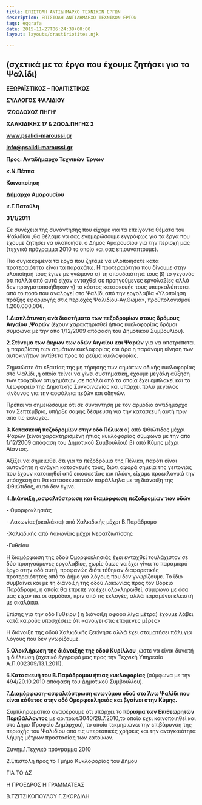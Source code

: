 ```yaml
---
title: ΕΠΙΣΤΟΛΗ ΑΝΤΙΔΗΜΑΡΧΟ ΤΕΧΝΙΚΩΝ ΕΡΓΩΝ
description: ΕΠΙΣΤΟΛΗ ΑΝΤΙΔΗΜΑΡΧΟ ΤΕΧΝΙΚΩΝ ΕΡΓΩΝ
tags: eggrafa
date: 2015-11-27T06:24:38+00:00
layout: layouts/drastiriotites.njk

---
```


<!-- excerpt -->

## (σχετικά με τα έργα που έχουμε ζητήσει για το Ψαλίδι)

**ΕΞΩΡΑΪΣΤΙΚΟΣ – ΠΟΛΙΤΙΣΤΙΚΟΣ**

**ΣΥΛΛΟΓΟΣ ΨΑΛΙΔΙΟΥ**

**‘ΖΩΟΔΟΧΟΣ ΠΗΓΗ’**

**ΧΑΛΚΙΔΙΚΗΣ 17 &amp; ΖΩΟΔ.ΠΗΓΗΣ 2**

**www.psalidi-maroussi.gr**

**info@psalidi-maroussi.gr**

**Προς: Aντιδήμαρχο Τεχνικών Έργων**

**κ.Ν.Πέππα**

**Κοινοποίηση**

**Δήμαρχο Αμαρουσίου**

**κ.Γ.Πατούλη**

**31/1/2011**

Σε συνέχεια της συνάντησης που είχαμε για τα επείγοντα θέματα του Ψαλιδίου ,θα θέλαμε να σας ενημερώσουμε εγγράφως για τα έργα που έχουμε ζητήσει να υλοποιήσει ο Δήμος Αμαρουσίου για την περιοχή μας (τεχνικό πρόγραμμα 2010 το οποίο και σας επισυνάπτουμε).

Πιο συγκεκριμένα τα έργα που ζητάμε να υλοποιήσετε κατά προτεραιότητα είναι τα παρακάτω. Η προτεραιότητα που δίνουμε στην υλοποίησή τους έγινε με γνώμονα α) τη σπουδαιότητά τους β) το γεγονός ότι πολλά από αυτά είχαν ενταχθεί σε προηγούμενες εργολαβίες αλλά δεν πραγματοποιήθηκαν γ) το κόστος κατασκευής τους υπερκαλύπτεται από το ποσό που αναλογεί στο Ψαλίδι από την εργολαβία «Υλοποίηση πράξης εφαρμογής στις περιοχές Ψαλιδίου-Αγ.Θωμά», προϋπολογισμού 1.200.000,00€.

**1**.**Διαπλάτυνση ανά διαστήματα των πεζοδρομίων στους δρόμους Αιγαίου ,Ψαρών** (έχουν χαρακτηρισθεί ήπιας κυκλοφορίας δρόμοι σύμφωνα με την από 1/12/2009 απόφαση του Δημοτικού Συμβουλίου).

**2**.**Στένεμα των άκρων των οδών Αιγαίου και Ψαρών** για να αποτρέπεται η παραβίαση των σημάτων κυκλοφορίας και άρα η παράνομη κίνηση των αυτοκινήτων αντίθετα προς το ρεύμα κυκλοφορίας.

Σημειώστε ότι εξαιτίας της μη τήρησης των σημάτων οδικής κυκλοφορίας στο Ψαλίδι ,η οποία τείνει να γίνει συστηματική, έχουμε μεγάλη αύξηση των τροχαίων ατυχημάτων ,σε πολλά από τα οποία έχει εμπλακεί και το λεωφορείο της Δημοτικής Συγκοινωνίας και υπάρχει πολύ μεγάλος κίνδυνος για την ασφάλεια πεζών και οδηγών.

Πρέπει να σημειώσουμε ότι σε συνάντηση με τον αρμόδιο αντιδήμαρχο τον Σεπτέμβριο, υπήρξε σαφής δέσμευση για την κατασκευή αυτή πριν από τις εκλογές.

**3.Κατασκευή πεζοδρομίων στην οδό Πέλικα** α) από Φθιώτιδος μέχρι Ψαρών (είναι χαρακτηρισμένη ήπιας κυκλοφορίας σύμφωνα με την από 1/12/2009 απόφαση του Δημοτικού Συμβουλίου) β) από Κύμης μέχρι Αίαντος.

Αξίζει να σημειωθεί ότι για τα πεζοδρόμια της Πέλικα, παρότι είναι αυτονόητη η ανάγκη κατασκευής τους, διότι αφορά σημεία της γειτονιάς που έχουν κατοικηθεί από εικοσαετίας και πλέον, είχαμε προεκλογικά την υπόσχεση ότι θα κατασκευαστούν παράλληλα με τη διάνοιξη της Φθιώτιδος, αυτό δεν έγινε.

4.**Διάνοιξη ,ασφαλτόστρωση και διαμόρφωση πεζοδρομίων των οδών**

**-** Ομορφοκλησιάς

\- Λακωνίας(σκαλάκια) από Χαλκιδικής μέχρι Β.Παράδρομο

-Χαλκιδικής από Λακωνίας μέχρι Νερατζιωτίσσης

-Γυθείου

Η διαμόρφωση της οδού Ομορφοκλησιάς έχει ενταχθεί τουλάχιστον σε δύο προηγούμενες εργολαβίες, χωρίς όμως να έχει γίνει το παραμικρό έργο στην οδό αυτή, προφανώς διότι τέθηκαν διαφορετικές προτεραιότητες από το Δήμο για λόγους που δεν γνωρίζουμε. Το ίδιο συμβαίνει και με τη διάνοιξη της οδού Λακωνίας προς τον Βόρειο Παράδρομο, η οποία θα έπρεπε να έχει ολοκληρωθεί, σύμφωνα με όσα μας είχαν πει οι αρμόδιοι, πριν από τις εκλογές, αλλά παραμένει κλειστή με σκαλάκια.

Επίσης για την οδό Γυθείου ( η διάνοιξη αφορά λίγα μέτρα) έχουμε λάβει κατά καιρούς υποσχέσεις ότι «ανοίγει στις επόμενες μέρες»

Η διάνοιξη της οδού Χαλκιδικής ξεκίνησε αλλά έχει σταματήσει πάλι για λόγους που δεν γνωρίζουμε.

5.**Ολοκλήρωση της διάνοιξης της οδού Κυρίλλου** ,ώστε να είναι δυνατή η διέλευση (σχετικό έγγραφό μας προς την Τεχνική Υπηρεσία Α.Π.002309/13.1.2011).

6.**Κατασκευή του Β.Παράδρομου ήπιας κυκλοφορίας** (σύμφωνα με την 494/20.10.2010 απόφαση του Δημοτικού Συμβουλίου).

7.**Διαμόρφωση-ασφαλτόστρωση ανωνύμου οδού στο Άνω Ψαλίδι που είναι κάθετος στην οδό Ομορφοκλησιάς και βγαίνει στην Κύμης.**

Συμπληρωματικά αναφέρουμε ότι υπάρχει το **πόρισμα των Επιθεωρητών Περιβάλλοντος** με αρ.πρωτ.3040/28.7.2010,το οποίο έχει κοινοποιηθεί και στο Δήμο (Γραφείο Δημάρχου), το οποίο τεκμηριώνει την επιβάρυνση της περιοχής του Ψαλιδίου από τις υπερτοπικές χρήσεις και την αναγκαιότητα λήψης μέτρων προστασίας των κατοίκων.

Συνημ.1.Τεχνικό πρόγραμμα 2010

2.Επιστολή προς το Τμήμα Κυκλοφορίας του Δήμου

ΓΙΑ ΤΟ ΔΣ

Η ΠΡΟΕΔΡΟΣ Η ΓΡΑΜΜΑΤΕΑΣ

Β.ΤΖΙΤΖΙΚΟΠΟΥΛΟΥ Γ.ΣΚΟΡΔΙΛΗ
